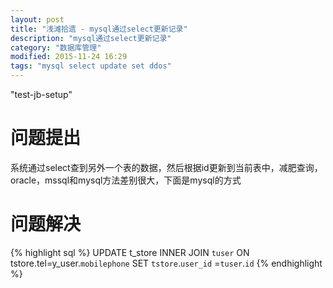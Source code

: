 ```yaml
---
layout: post
title: "浅滩拾遗 - mysql通过select更新记录"
description: "mysql通过select更新记录"
category: "数据库管理"
modified: 2015-11-24 16:29
tags: "mysql select update set ddos"
---
```

"test-jb-setup"

# 问题提出

系统通过select查到另外一个表的数据，然后根据id更新到当前表中，减肥查询，oracle，mssql和mysql方法差别很大，下面是mysql的方式

# 问题解决
{% highlight sql %}
UPDATE t_store INNER JOIN `tuser`  ON tstore.tel=y_user.`mobilephone` 
SET `tstore`.`user_id` =`tuser`.`id` 
{% endhighlight %}